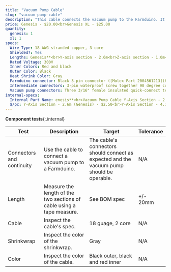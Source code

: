 ```yaml
---
title: "Vacuum Pump Cable"
slug: "vacuum-pump-cable"
description: "This cable connects the vacuum pump to the Farmduino. It comes in two pieces, a Y-axis section labelled Y and a Z-axis section labelled Z that connect with a 90-degree screw-together waterproof connection at the cross-slide."
price: Genesis - $20.00<br>Genesis XL - $25.00
quantity:
  genesis: 1
  xl: 1
specs:
  Wire Type: 18 AWG stranded copper, 3 core
  Shielded?: Yes
  Lengths: Genesis**<br>Y-axis section - 2.6m<br>Z-axis section - 1.0m<br><br>**Genesis XL**<br>Y-axis section - 4.1m<br>Z-axis section - 1.0m
  Rated Voltage: 300V
  Inner Colors: Red and black
  Outer Color: Black
  Heat Shrink Color: Gray
  Farmduino connector: Black 3-pin connector ([Molex Part 2004561213](https://www.molex.com/molex/products/part-detail/crimp_housings/2004561213))
  Intermediate connectors: 3-pin waterproof screw together 90 degree connectors. (female connector on the Y-Axis sections, male connector on the Z-Axis section)
  Vacuum pump connectors: Three 3/16" female insulated quick-connect terminals
internal-specs:
  Internal Part Name: enesis**<br>Vacuum Pump Cable Y-Axis Section - 2.6m (Genesis)<br>Vacuum Pump Cable Z-Axis Section - 1.0m<br><br>**Genesis XL**<br>Vacuum Pump Cable Y-Axis Section - 4.1m (Genesis XL)<br>Vacuum Pump Cable Z-Axis Section - 1.0m
  $/pc: Y-Axis Section - 2.6m (Genesis) - $2.50<br>Y-Axis Section - 4.1m (Genesis XL) - $3.20<br>Z-Axis Section - 1.0m (Genesis and Genesis XL) - $1.90
---
```


**Component tests**{:.internal}

|Test         |Description  |Target       |Tolerance    |
|-------------|-------------|-------------|-------------|
|Connectors and continuity|Use the cable to connect a vacuum pump to a Farmduino.|The cable's connectors should connect as expected and the vacuum pump should be operable.|N/A
|Length       |Measure the length of the two sections of cable using a tape measure.|See BOM spec|+/- 20mm
|Cable        |Inspect the cable's spec.|18 guage, 2 core|N/A
|Shrinkwrap   |Inspect the color of the shrinkwrap.|Gray|N/A
|Color        |Inspect the color of the cable.|Black outer, black and red inner|N/A